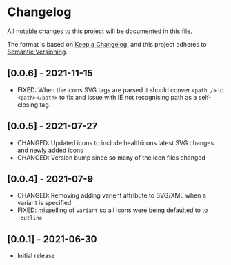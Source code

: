 # Changelog
All notable changes to this project will be documented in this file.

The format is based on [Keep a Changelog](https://keepachangelog.com/en/1.0.0/),
and this project adheres to [Semantic Versioning](https://semver.org/spec/v2.0.0.html).

## [0.0.6] - 2021-11-15

- FIXED: When the icons SVG tags are parsed it should conver `<path />` to `<path></path>` to fix and issue with IE not recognising path as a self-closing tag.
## [0.0.5] - 2021-07-27

- CHANGED: Updated icons to include healthicons latest SVG changes and newly added icons
- CHANGED: Version bump since so many of the icon files changed

## [0.0.4] - 2021-07-9

- CHANGED: Removing adding varient attribute to SVG/XML when a variant is specified
- FIXED: mispelling of `variant` so all icons were being defaulted to to `:outline`

## [0.0.1] - 2021-06-30

- Initial release
